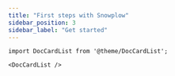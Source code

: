 ```yaml
---
title: "First steps with Snowplow"
sidebar_position: 3
sidebar_label: "Get started"
---
```


```mdx-code-block
import DocCardList from '@theme/DocCardList';

<DocCardList />
```
